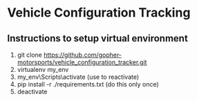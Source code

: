 # Vehicle Configuration Tracking


## Instructions to setup virtual environment
1. git clone https://github.com/gopher-motorsports/vehicle_configuration_tracker.git
2. virtualenv my_env 
2. my_env\Scripts\activate (use to reactivate)
3. pip install -r ./requirements.txt (do this only once)
4. deactivate







